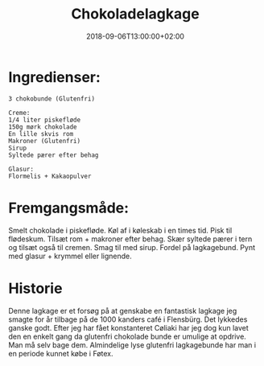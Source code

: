 ﻿---
title: "Chokoladelagkage"
date: 2018-09-06T13:00:00+02:00
draft: false
---
# Ingredienser:

	3 chokobunde (Glutenfri)

	Creme:
	1/4 liter piskefløde
	150g mørk chokolade
	En lille skvis rom
	Makroner (Glutenfri)
	Sirup
	Syltede pærer efter behag

	Glasur:
	Flormelis + Kakaopulver

# Fremgangsmåde:

Smelt chokolade i piskefløde. Køl af i køleskab i en times tid.
Pisk til flødeskum. Tilsæt rom + makroner efter behag. Skær syltede pærer i tern og tilsæt også til cremen. 
Smag til med sirup. Fordel på lagkagebund. Pynt med glasur + krymmel eller lignende.

# Historie

Denne lagkage er et forsøg på at genskabe en fantastisk lagkage jeg smagte for år tilbage på de 1000 kanders café i Flensbürg. Det lykkedes ganske godt. Efter jeg har fået konstanteret Cøliaki har jeg dog kun lavet den en enkelt gang da glutenfri chokolade bunde er umulige at opdrive. Man må selv bage dem. Almindelige lyse glutenfri lagkagebunde har man i en periode kunnet købe i Føtex.
